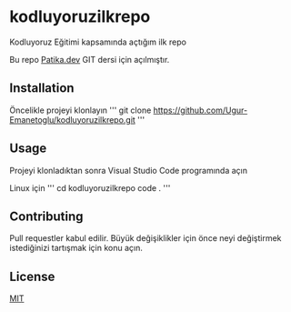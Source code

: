 # kodluyoruzilkrepo
Kodluyoruz Eğitimi kapsamında açtığım ilk repo

Bu repo [Patika.dev](https://patika.dev) GIT dersi için açılmıştır.

## Installation
Öncelikle projeyi klonlayın
'''
git clone https://github.com/Ugur-Emanetoglu/kodluyoruzilkrepo.git
'''

## Usage
Projeyi klonladıktan sonra Visual Studio Code programında açın

Linux için
'''
cd kodluyoruzilkrepo
code .
'''

## Contributing
Pull requestler kabul edilir. Büyük değişiklikler için önce neyi değiştirmek istediğinizi tartışmak için konu açın.

## License
[MIT](https://opensource.org/licenses/MIT)
